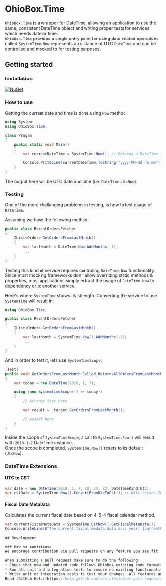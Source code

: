 # OhioBox.Time

`OhioBox.Time` is a wrapper for DateTime, allowing an application to use the same, consistent DateTime object and writing proper tests for services which needs date or time.<br/>
`OhioBox.Time` provides a single entry point for using date related operations called `SystemTime.Now` represents an instance of UTC `DateTime` and can be controlled and mocked to for testing purposes.

## Getting started

### Installation
[![NuGet](https://img.shields.io/nuget/v/OhioBox.Time.svg?style=flat-square)](https://www.nuget.org/packages/OhioBox.Time/)

### How to use
Getting the current date and time is done using `Now` method:
```cs
using System;
using OhioBox.Time;

class Progam
{
	public static void Main()
	{
		var currentDateTime = SystemTime.Now(); // Returns a DateTime instance

		Console.WriteLine(currentDateTime.ToString("yyyy-MM-dd hh:mm"));
	}
}
```
The output here will be UTC date and time (i.e. `DateTime.UtcNow`).

### Testing
One of the more challanging problems in testing, is how to test usage of `DateTime`.

Assuming we have the following method:
```cs
public class RecentOrdersFetcher
{
	IList<Order> GetOrdersFromLastMonth()
	{
		var lastMonth = DateTime.Now.AddMonths(-1);
		...
	}
}
```
Testing this kind of service requires controling `DateTime.Now` functionality. Since most mocking frameworks don't allow overriding static methods & properties, most applications simply extract the usage of `DateTime.Now` to dependency or to another service.

Here's where `SystemTime` shows its strength. Converting the service to use `SystemTime` will result in:
```cs
using OhioBox.Time;

public class RecentOrdersFetcher
{
	IList<Order> GetOrdersFromLastMonth()
	{
		var lastMonth = SystemTime.Now().AddMonths(-1);
		...
	}
}
```
And in order to test it, lets use `SystemTimeScope`:
```cs
[Test]
public void GetOrdersFromLastMonth_Called_ReturnsAllOrdersFromLastMonth()
{
	var today = new DateTime(2018, 1, 7);

	using (new SystemTimeScope(() => today))
	{
		// Arrange test here

		var result = _target.GetOrdersFromLastMonth();

		// Assert here
	}
}
```
Inside the scope of `SystemTimeScope`, a call to `SystemTime.Now()` will result with `2018-1-7` DateTime instance. <br/>
Once the scope is completed, `SystemTime.Now()` resets to its default (`UtcNow`).

### DateTime Extensions

#### UTC to CST
```cs
var date = new DateTime(2018, 1, 7, 10, 34, 22, DateTimeKind.Utc);
var cstDate = SystemTime.Now().ConvertFromUtcToCst(); // Will return 2018-1-7 4:34:22
```
#### Fiscal Date MetaData
Calculates the current fiscal date based on 4-5-4 fiscal calendar method.
```cs
var currentFiscalMetaData = SystemTime.CstNow().GetFiscalMetaData();
Console.WriteLine($"The current fiscal medata data are: year: {currentFiscalMetaData.Year}, quarter: {currentFiscalMetaData.Quarter}, month {currentFiscalMetaData.Month} and week: {currentFiscalMetaData.Week}");
			
## Development

### How to contribute
We encorage contribution via pull requests on any feature you see fit.

When submitting a pull request make sure to do the following:
* Check that new and updated code follows OhioBox existing code formatting and naming standard
* Run all unit and integration tests to ensure no existing functionality has been affected
* Write unit or integration tests to test your changes. All features and fixed bugs must have tests to verify they work
Read [GitHub Help](https://help.github.com/articles/about-pull-requests/) for more details about creating pull requests